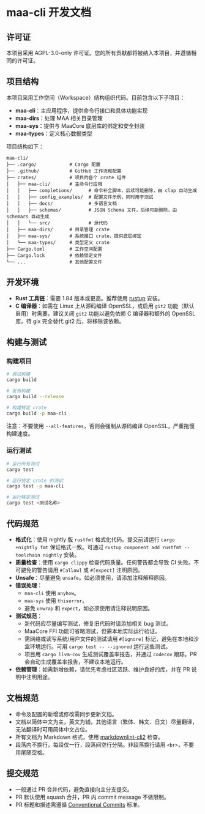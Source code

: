 # maa-cli 开发文档

## 许可证

本项目采用 AGPL-3.0-only 许可证。您的所有贡献都将被纳入本项目，并遵循相同的许可证。

## 项目结构

本项目采用工作空间（Workspace）结构组织代码。目前包含以下子项目：

- **maa-cli**：主应用程序，提供命令行接口和具体功能实现
- **maa-dirs**：处理 MAA 相关目录管理
- **maa-sys**：提供与 MaaCore 底层库的绑定和安全封装
- **maa-types**：定义核心数据类型

项目结构如下：

```
maa-cli/
├── .cargo/            # Cargo 配置
├── .github/           # GitHub 工作流和配置
├── crates/            # 项目的各个 crate 组件
│   ├── maa-cli/       # 主命令行应用
│   │   ├── completions/      # 命令补全脚本，后续可能删除，由 clap 自动生成
│   │   ├── config_examples/  # 配置文件示例，同时用于测试
│   │   ├── docs/             # 多语言文档
│   │   ├── schemas/          # JSON Schema 文件，后续可能删除，由 schemars 自动生成
│   │   └── src/              # 源代码
│   ├── maa-dirs/      # 目录管理 crate
│   ├── maa-sys/       # 系统接口 crate，提供底层绑定
│   └── maa-types/     # 类型定义 crate
├── Cargo.toml         # 工作空间配置
├── Cargo.lock         # 依赖锁定文件
└── ...                # 其他配置文件
```

## 开发环境

- **Rust 工具链**：需要 1.84 版本或更高。推荐使用 [rustup](https://rustup.rs/) 安装。
- **C 编译器**：如需在 Linux 上从源码编译 OpenSSL，或启用 `git2` 功能（默认启用）时需要。建议关闭 `git2` 功能以避免依赖 C 编译器和额外的 OpenSSL 库。待 gix 完全替代 git2 后，将移除该依赖。

## 构建与测试

### 构建项目

```bash
# 调试构建
cargo build

# 发布构建
cargo build --release

# 构建特定 crate
cargo build -p maa-cli
```

注意：不要使用 `--all-features`，否则会强制从源码编译 OpenSSL，严重拖慢构建速度。

### 运行测试

```bash
# 运行所有测试
cargo test

# 运行特定 crate 的测试
cargo test -p maa-cli

# 运行特定测试
cargo test <测试名称>
```

## 代码规范

- **格式化**：使用 nightly 版 `rustfmt` 格式化代码。提交前请运行 `cargo +nightly fmt` 保证格式一致。可通过 `rustup component add rustfmt --toolchain nightly` 安装。
- **质量检查**：使用 `cargo clippy` 检查代码质量。任何警告都会导致 CI 失败。不可避免的警告请用 `#[allow]` 或 `#[expect]` 注明原因。
- **Unsafe**：尽量避免 `unsafe`。如必须使用，请添加注释解释原因。
- **错误处理**：
  - `maa-cli` 使用 `anyhow`。
  - `maa-sys` 使用 `thiserror`。
  - 避免 `unwrap` 和 `expect`，如必须使用请注释说明原因。
- **测试规范**：
  - 新代码应尽量编写测试，修复旧代码时请添加相关 bug 测试。
  - MaaCore FFI 功能可省略测试，但需本地实际运行验证。
  - 需网络或读写系统/用户文件的测试请用 `#[ignore]` 标记，避免在本地和沙盒环境运行。可用 `cargo test -- --ignored` 运行这些测试。
  - 项目用 `cargo llvm-cov` 生成测试覆盖率报告，并通过 `codecov` 跟踪。PR 会自动生成覆盖率报告，不建议本地运行。
- **依赖管理**：如需新增依赖，请优先考虑社区活跃、维护良好的库，并在 PR 说明中注明用途。

## 文档规范

- 命令及配置的新增或修改需同步更新文档。
- 文档以简体中文为主，英文为辅，其他语言（繁体、韩文、日文）尽量翻译，无法翻译时可用简体中文占位。
- 所有文档为 Markdown 格式，使用 [markdownlint-cli2](https://github.com/DavidAnson/markdownlint-cli2) 检查。
- 段落内不换行，每段仅一行，段落间空行分隔。非段落换行请用 `<br>`，不要用尾随空格。

## 提交规范

- 一般通过 PR 合并代码，避免直接向主分支提交。
- PR 默认使用 squash 合并，PR 内 commit message 不做限制。
- PR 标题和描述需遵循 [Conventional Commits](https://www.conventionalcommits.org/zh-hans/) 标准。
